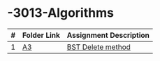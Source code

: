 # -3013-Algorithms

|  #  | Folder Link                            | Assignment Description                               |
| :-: | -------------------------------------- | ---------------------------------------------------- |
|  1  | [A3](./FakeAssignments/A01/README.md) | [ BST Delete method](./https://github.com/Shishirise/-3013-Algorithms/blob/aa879cdbbf5625c3d5d313a4cc1c39be08b41f88/Delete%20in%20BST.cpp) |
